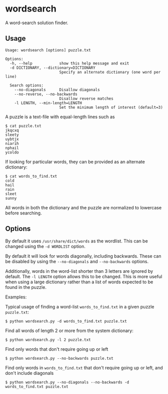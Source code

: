 # wordsearch
A word-search solution finder.

## Usage
```
Usage: wordsearch [options] puzzle.txt

Options:
  -h, --help            show this help message and exit
  -d DICTIONARY, --dictionary=DICTIONARY
                        Specify an alternate dictionary (one word per line)

  Search options:
    --no-diagonals      Disallow diagonals
    --no-reverse, --no-backwards
                        Disallow reverse matches
    -l LENGTH, --min-length=LENGTH
                        Set the minimum length of interest (default=3)
```

A puzzle is a text-file with equal-length lines such as

```
$ cat puzzle.txt
jkqcxq
sleety
uybtjx
niarih
nphail
ycoldo
```

If looking for particular words, they can be provided as an alternate
dictionary:

```
$ cat words_to_find.txt
cold
hail
rain
sleet
sunny
```

All words in both the dictionary and the puzzle are normalized to
lowercase before searching.

## Options

By default it uses `/usr/share/dict/words` as the wordlist.
This can be changed using the `-d WORDLIST` option.

By default it will look for words diagonally, including backwards.
These can be disabled by using the `--no-diagonals` and `--no-backwards`
options.

Additionally, words in the word-list shorter than 3 letters are ignored
by default.
The `-l LENGTH` option allows this to be changed.
This is more useful when using a large dictionary rather than a list of
words expected to be found in the puzzle.

Examples:

Typical usage of finding a word-list `words_to_find.txt` in a given
puzzle `puzzle.txt`:

```
$ python wordsearch.py -d words_to_find.txt puzzle.txt
```

Find all words of length 2 or more from the system dictionary:

```
$ python wordsearch.py -l 2 puzzle.txt
```

Find only words that don't require going up or left

```
$ python wordsearch.py --no-backwards puzzle.txt
```

Find only words in `words_to_find.txt`  that don't require going up or left, and don't include
diagonals

```
$ python wordsearch.py --no-diagonals --no-backwards -d words_to_find.txt puzzle.txt
```
